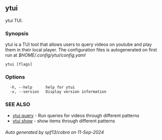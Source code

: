 ## ytui

ytui TUI.

### Synopsis


ytui is a TUI tool that allows users to query videos on youtube and play them in their local player.
The configuration files is autogenerated on first run at *$HOME/.config/ytui/config.yaml*

```
ytui [flags]
```

### Options

```
  -h, --help      help for ytui
  -v, --version   Display version information
```

### SEE ALSO

* [ytui query](ytui_query.md)	 - Run queries for videos through different patterns
* [ytui show](ytui_show.md)	 - show items through different patterns

###### Auto generated by spf13/cobra on 11-Sep-2024
